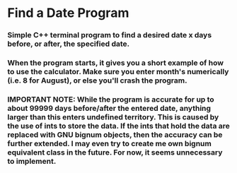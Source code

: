 # Find a Date Program

### Simple C++ terminal program to find a desired date x days before, or after, the specified date.

### When the program starts, it gives you a short example of how to use the calculator. Make sure you enter month's numerically (i.e. 8 for August), or else you'll crash the program. 

### IMPORTANT NOTE: While the program is accurate for up to about 99999 days before/after the entered date, anything larger than this enters undefined territory. This is caused by the use of ints to store the data. If the ints that hold the data are replaced with GNU bignum objects, then the accuracy can be further extended. I may even try to create me own bignum equivalent class in the future. For now, it seems unnecessary to implement.
